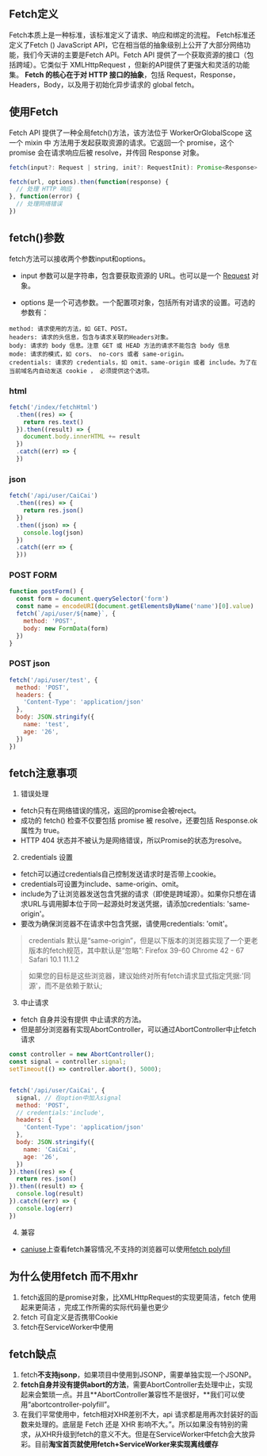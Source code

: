 ## Fetch定义
Fetch本质上是一种标准，该标准定义了请求、响应和绑定的流程。
Fetch标准还定义了Fetch () JavaScript API，它在相当低的抽象级别上公开了大部分网络功能，我们今天讲的主要是Fetch API。Fetch API 提供了一个获取资源的接口（包括跨域）。它类似于 XMLHttpRequest ，但新的API提供了更强大和灵活的功能集。
**Fetch 的核心在于对 HTTP 接口的抽象**，包括 Request，Response，Headers，Body，以及用于初始化异步请求的 global fetch。

## 使用Fetch
Fetch API 提供了一种全局fetch()方法，该方法位于 WorkerOrGlobalScope 这一个 mixin 中 方法用于发起获取资源的请求。它返回一个 promise，这个 promise 会在请求响应后被 resolve，并传回 Response 对象。
```javascript
fetch(input?: Request | string, init?: RequestInit): Promise<Response>

fetch(url, options).then(function(response) {
  // 处理 HTTP 响应
}, function(error) {
  // 处理网络错误
})

```

## fetch()参数
fetch方法可以接收两个参数input和options。
- input 参数可以是字符串，包含要获取资源的 URL。也可以是一个 [Request](https://developer.mozilla.org/zh-CN/docs/Web/API/Request) 对象。

- options 是一个可选参数。一个配置项对象，包括所有对请求的设置。可选的参数有：
```
method: 请求使用的方法，如 GET、POST。
headers: 请求的头信息，包含与请求关联的Headers对象。
body: 请求的 body 信息。注意 GET 或 HEAD 方法的请求不能包含 body 信息
mode: 请求的模式，如 cors、 no-cors 或者 same-origin。
credentials: 请求的 credentials，如 omit、same-origin 或者 include。为了在当前域名内自动发送 cookie ， 必须提供这个选项。
```
### html
```javascript
fetch('/index/fetchHtml')
  .then((res) => {
    return res.text()
  }).then((result) => {
    document.body.innerHTML += result
  })
  .catch((err) => {
  })

```
### json
```javascript
fetch('/api/user/CaiCai')
  .then((res) => {
    return res.json()
  })
  .then((json) => {
    console.log(json)
  })
  .catch((err => {
  }))


```
### POST FORM
```javascript
function postForm() {
  const form = document.querySelector('form')
  const name = encodeURI(document.getElementsByName('name')[0].value)
  fetch(`/api/user/${name}`, {
    method: 'POST',
    body: new FormData(form)
  })
}
```

### POST json
```javascript
fetch('/api/user/test', {
  method: 'POST',
  headers: {
    'Content-Type': 'application/json'
  },
  body: JSON.stringify({
    name: 'test',
    age: '26',
  })
})


```

## fetch注意事项
1. 错误处理
- fetch只有在网络错误的情况，返回的promise会被reject。
- 成功的 fetch() 检查不仅要包括 promise 被 resolve，还要包括 Response.ok 属性为 true。
- HTTP 404 状态并不被认为是网络错误，所以Promise的状态为resolve。

2. credentials 设置
- fetch可以通过credentials自己控制发送请求时是否带上cookie。
- credentials可设置为include、same-origin、omit。
- include为了让浏览器发送包含凭据的请求（即使是跨域源）。如果你只想在请求URL与调用脚本位于同一起源处时发送凭据，请添加credentials: 'same-origin'。
- 要改为确保浏览器不在请求中包含凭据，请使用credentials: 'omit'。

>credentials 默认是“same-origin”，但是以下版本的浏览器实现了一个更老版本的fetch规范，其中默认是“忽略”:
>Firefox 39-60
>Chrome 42 - 67
>Safari 10.1 11.1.2

>如果您的目标是这些浏览器，建议始终对所有fetch请求显式指定凭据:'同源'，而不是依赖于默认;

3. 中止请求
- fetch 自身并没有提供 中止请求的方法。
- 但是部分浏览器有实现AbortController，可以通过AbortController中止fetch请求

```javascript
const controller = new AbortController();
const signal = controller.signal;
setTimeout(() => controller.abort(), 5000);


fetch('/api/user/CaiCai', {
  signal, // 在option中加入signal
  method: 'POST',
  // credentials:'include',
  headers: {
    'Content-Type': 'application/json'
  },
  body: JSON.stringify({
    name: 'CaiCai',
    age: '26',
  })
}).then((res) => {
  return res.json()
}).then((result) => {
  console.log(result)
}).catch((err) => {
  console.log(err)
})


```

4. 兼容
- [caniuse](https://caniuse.com/)上查看fetch兼容情况,不支持的浏览器可以使用[fetch polyfill](https://github.com/github/fetch)

## 为什么使用fetch 而不用xhr
1. fetch返回的是promise对象，比XMLHttpRequest的实现更简洁，fetch 使用起来更简洁 ，完成工作所需的实际代码量也更少
2. fetch 可自定义是否携带Cookie
3. fetch在ServiceWorker中使用

## fetch缺点
1. fetch**不支持jsonp**，如果项目中使用到JSONP，需要单独实现一个JSONP。
2. **fetch自身并没有提供abort的方法**，需要AbortController去处理中止，实现起来会繁琐一点。并且**AbortController兼容性不是很好，**我们可以使用“abortcontroller-polyfill”。
3. 在我们平常使用中，fetch相对XHR差别不大，api 请求都是用再次封装好的函数来处理的。底层是 Fetch 还是 XHR 影响不大。”。所以如果没有特别的需求，从XHR升级到fetch的意义不大。但是在ServiceWorker中fetch会大放异彩。目前**淘宝首页就使用fetch+ServiceWorker来实现离线缓存**


